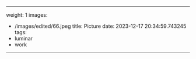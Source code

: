 
---
weight: 1
images:
- /images/edited/66.jpeg
title: Picture
date: 2023-12-17 20:34:59.743245
tags:
- luminar
- work
---